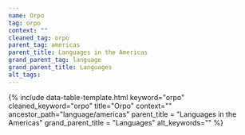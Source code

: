 ```yaml
---
name: Orpo
tag: orpo
context: ""
cleaned_tag: orpo
parent_tag: americas
parent_title: Languages in the Americas
grand_parent_tag: language
grand_parent_title: Languages
alt_tags: 
---
```


{% include data-table-template.html 
  keyword="orpo" 
  cleaned_keyword="orpo" 
  title="Orpo"
  context=""
  ancestor_path="language/americas" 
  parent_title = "Languages in the Americas"
  grand_parent_title = "Languages"
  alt_keywords=""
%}

